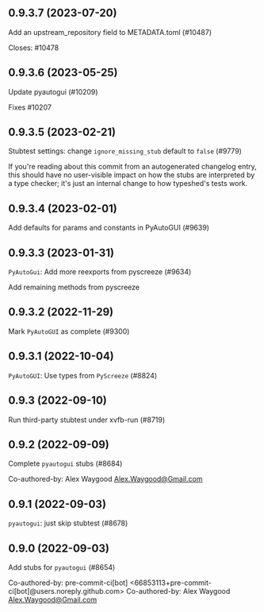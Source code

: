 ## 0.9.3.7 (2023-07-20)

Add an upstream_repository field to METADATA.toml (#10487)

Closes: #10478

## 0.9.3.6 (2023-05-25)

Update pyautogui (#10209)

Fixes #10207

## 0.9.3.5 (2023-02-21)

Stubtest settings: change `ignore_missing_stub` default to `false` (#9779)

If you're reading about this commit from an autogenerated changelog entry, this should have no user-visible impact on how the stubs are interpreted by a type checker; it's just an internal change to how typeshed's tests work.

## 0.9.3.4 (2023-02-01)

Add defaults for params and constants in PyAutoGUI (#9639)

## 0.9.3.3 (2023-01-31)

`PyAutoGui`: Add more reexports from pyscreeze (#9634)

Add remaining methods from pyscreeze

## 0.9.3.2 (2022-11-29)

Mark `PyAutoGUI` as complete (#9300)

## 0.9.3.1 (2022-10-04)

`PyAutoGUI`: Use types from `PyScreeze` (#8824)

## 0.9.3 (2022-09-10)

Run third-party stubtest under xvfb-run (#8719)

## 0.9.2 (2022-09-09)

Complete `pyautogui` stubs (#8684)

Co-authored-by: Alex Waygood <Alex.Waygood@Gmail.com>

## 0.9.1 (2022-09-03)

`pyautogui`: just skip stubtest (#8678)

## 0.9.0 (2022-09-03)

Add stubs for `pyautogui` (#8654)

Co-authored-by: pre-commit-ci[bot] <66853113+pre-commit-ci[bot]@users.noreply.github.com>
Co-authored-by: Alex Waygood <Alex.Waygood@Gmail.com>

